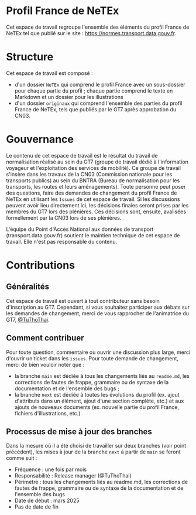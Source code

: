 # Profil France de NeTEx

Cet espace de travail regroupe l'ensemble des éléments du profil France de NeTEx tel que publié sur le site : https://normes.transport.data.gouv.fr.

# Structure

Cet espace de travail est composé :
- d'un dossier `NeTEx` qui comprend le profil France avec un sous-dossier pour chaque partie du profil ; chaque partie comprend le texte en Markdown et un dossier pour les illustrations
- d'un dossier `originaux` qui comprend l'ensemble des parties du profil France de NeTEx, tels que publiés par le GT7 après approbation du CN03.

# Gouvernance

Le contenu de cet espace de travail est le résultat du travail de normalisation réalisé au sein du GT7 (groupe de travail dédié à l'information voyageur et l'exploitation des services de mobilité). Ce groupe de travail s'insère dans les travaux de la CN03 (Commission nationale pour les transports publics) au sein du BNTRA (Bureau de normalisation pour les transports, les routes et leurs aménagements).
Toute personne peut poser des questions, faire des demandes de changement du profil France de NeTEx en utilisant les `Issues` de cet espace de travail. Si les discussions peuvent avoir lieu directement ici, les décisions finales seront prises par les membres du GT7 lors des plénières. Ces décisions sont, ensuite, avalisées formellement par la CN03 lors de ses plénières.

L'équipe du Point d'Accès National aux données de transport (transport.data.gouv.fr) soutient le maintien technique de cet espace de travail. Elle n'est pas responsable du contenu.

# Contributions
## Généralités
Cet espace de travail est ouvert à tout contributeur sans besoin d'inscription au GT7. Cependant, si vous souhaitez participer aux débats sur les demandes de changement, merci de vous rapprocher de l'animatrice du GT7, [@TuThoThai](https://github.com/TuThoThai).

## Comment contribuer
Pour toute question, commentaire ou ouvrir une discussion plus large, merci d'ouvrir un ticket dans les `issues`.
Pour toute demande de changement, merci de bien vouloir noter que :
- la branche `main` est dédiée à tous les changements liés au `readme.md`, les corrections de fautes de frappe, grammaire ou de syntaxe de la documentation et de l'ensemble des bugs ;
- la branche `next` est dédiée à toutes les évolutions du profil (ex. ajout d'attributs dans un élément, ajout d'une section complète, etc.) et aux ajouts de nouveaux documents (ex. nouvelle partie du profil France, fichiers d'illustrations, etc.)

## Processus de mise à jour des branches
Dans la mesure où il a été choisi de travailler sur deux branches (voir point précédent), les mises à jour de la branche `next` à partir de `main` se feront comme suit :
- Fréquence : une fois par mois
- Responsabilité : Release manager (@TuThoThai)
- Périmètre : tous les changements liés au readme.md, les corrections de fautes de frappe, grammaire ou de syntaxe de la documentation et de l'ensemble des bugs
- Date de début : mars 2025
- Pas de date de fin

